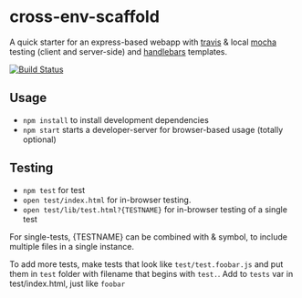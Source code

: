 # cross-env-scaffold

A quick starter for an express-based webapp with [travis](https://secure.travis-ci.org/) & local [mocha](http://mochajs.org/) testing (client and server-side) and [handlebars](http://handlebarsjs.com/) templates. 

[![Build Status](https://secure.travis-ci.org/konsumer/cross-env-scaffold.png)](http://travis-ci.org/konsumer/cross-env-scaffold)

## Usage

* `npm install` to install development dependencies
* `npm start` starts a developer-server for browser-based usage (totally optional)

## Testing

* `npm test` for test
* `open test/index.html` for in-browser testing.
* `open test/lib/test.html?{TESTNAME}` for in-browser testing of a single test

For single-tests, {TESTNAME} can be combined with & symbol, to include multiple files in a single instance.


To add more tests, make tests that look like `test/test.foobar.js` and put them in `test` folder with filename that begins with `test.`. Add to `tests` var in test/index.html, just like  `foobar`
